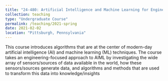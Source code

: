 ```yaml
---
title: "24-480: Artificial Intelligence and Machine Learning for Engineering"
collection: teaching
type: "Undergraduate Course"
permalink: /teaching/2021-spring
date: 2021-02-02
location: "Pittsburgh, Pennsylvania"
---
```


This course introduces algorithms that are at the center of modern-day artificial intelligence (AI) and machine learning (ML) techniques. The course takes an engineering-focused approach to AIML by investigating the wide array of sensors/sources of data available in the world, how these sensors/sources generate data, and algorithms and methods that are used to transform this data into knowledge/insights

